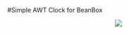 #Simple AWT Clock for BeanBox
<p align="center"><img src="https://dl.dropboxusercontent.com/u/46772061/Sharing/screenshot_2014-03-02-04-22-41.png"/></p>
